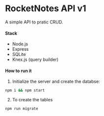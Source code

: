 # RocketNotes API v1
A simple API to pratic CRUD.

#### Stack
* Node.js
* Express
* SQLite
* Knex.js (query builder)

#### How to run it

1. Initialize the server and create the databse:
```bash
npm i && npm start
```

2. To create the tables
```bash
npm run migrate
```
